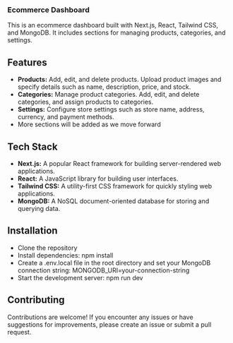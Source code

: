 ### Ecommerce Dashboard
This is an ecommerce dashboard built with Next.js, React, Tailwind CSS, and MongoDB. It includes sections for managing products, categories, and settings.

## Features
- **Products:**  Add, edit, and delete products. Upload product images and specify details such as name, description, price, and stock.
- **Categories:** Manage product categories. Add, edit, and delete categories, and assign products to categories.
- **Settings:** Configure store settings such as store name, address, currency, and payment methods.
- More sections will be added as we move forward
## Tech Stack
- **Next.js:** A popular React framework for building server-rendered web applications.
- **React:** A JavaScript library for building user interfaces.
- **Tailwind CSS:** A utility-first CSS framework for quickly styling web applications.
- **MongoDB:** A NoSQL document-oriented database for storing and querying data.
## Installation
- Clone the repository
- Install dependencies: npm install
- Create a .env.local file in the root directory and set your MongoDB connection string: MONGODB_URI=your-connection-string
- Start the development server: npm run dev
## Contributing
Contributions are welcome! If you encounter any issues or have suggestions for improvements, please create an issue or submit a pull request.